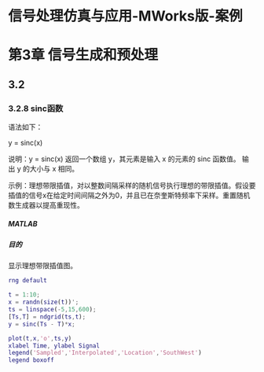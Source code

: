 # 信号处理仿真与应用-MWorks版-案例

# 第3章 信号生成和预处理

## 3.2 


### 3.2.8 sinc函数

语法如下：

y = sinc(x)

说明：y = sinc(x) 返回一个数组 y，其元素是输入 x 的元素的 sinc 函数值。 输出 y 的大小与 x 相同。

示例：理想带限插值，对以整数间隔采样的随机信号执行理想的带限插值。假设要插值的信号x在给定时间间隔之外为0，并且已在奈奎斯特频率下采样。重置随机数生成器以提高重现性。

##### MATLAB

##### 目的

显示理想带限插值图。

```matlab
rng default

t = 1:10;
x = randn(size(t))';
ts = linspace(-5,15,600);
[Ts,T] = ndgrid(ts,t);
y = sinc(Ts - T)*x;

plot(t,x,'o',ts,y)
xlabel Time, ylabel Signal
legend('Sampled','Interpolated','Location','SouthWest')
legend boxoff
```
